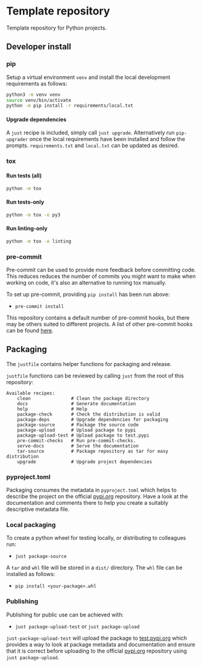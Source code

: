 # Template repository

Template repository for Python projects.

## Developer install

### pip

Setup a virtual environment `venv` and install the local development
requirements as follows:

```bash
python3 -m venv venv
source venv/bin/activate
python -m pip install -r requirements/local.txt
```

#### Upgrade dependencies

A `just` recipe is included, simply call `just upgrade`. Alternatively run
`pip-upgrader` once the local requirements have been installed and follow the
prompts. `requirements.txt` and `local.txt` can be updated as desired.

### tox

#### Run tests (all)

```bash
python -m tox
```

#### Run tests-only

```bash
python -m tox -e py3
```

#### Run linting-only

```bash
python -m tox -e linting
```

### pre-commit

Pre-commit can be used to provide more feedback before committing code. This
reduces reduces the number of commits you might want to make when working on
code, it's also an alternative to running tox manually.

To set up pre-commit, providing `pip install` has been run above:

* `pre-commit install`

This repository contains a default number of pre-commit hooks, but there may
be others suited to different projects. A list of other pre-commit hooks can be
found [here][pre-commit-1].

[pre-commit-1]: https://pre-commit.com/hooks.html

## Packaging

The `justfile` contains helper functions for packaging and release.

`justfile` functions can be reviewed by calling `just`  from the root of this
repository:

```just
Available recipes:
    clean               # Clean the package directory
    docs                # Generate documentation
    help                # Help
    package-check       # Check the distribution is valid
    package-deps        # Upgrade dependencies for packaging
    package-source      # Package the source code
    package-upload      # Upload package to pypi
    package-upload-test # Upload package to test.pypi
    pre-commit-checks   # Run pre-commit-checks.
    serve-docs          # Serve the documentation
    tar-source          # Package repository as tar for easy distribution
    upgrade             # Upgrade project dependencies
```

### pyproject.toml

Packaging consumes the metadata in `pyproject.toml` which helps to describe
the project on the official [pypi.org][pypi-2] repository. Have a look at the
documentation and comments there to help you create a suitably descriptive
metadata file.

### Local packaging

To create a python wheel for testing locally, or distributing to colleagues
run:

* `just package-source`

A `tar` and `whl` file will be stored in a `dist/` directory. The `whl` file
can be installed as follows:

* `pip install <your-package>.whl`

### Publishing

Publishing for public use can be achieved with:

* `just package-upload-test` or `just package-upload`

`just-package-upload-test` will upload the package to [test.pypi.org][pypi-1]
which provides a way to look at package metadata and documentation and ensure
that it is correct before uploading to the official [pypi.org][pypi-2]
repository using `just package-upload`.

[pypi-1]: https://test.pypi.org
[pypi-2]: https://pypi.org
